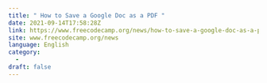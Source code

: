 ```yaml
---
title: " How to Save a Google Doc as a PDF "
date: 2021-09-14T17:58:28Z
link: https://www.freecodecamp.org/news/how-to-save-a-google-doc-as-a-pdf/?utm_medium=RSS&utm_source=news.12bit.vn
site: www.freecodecamp.org/news
language: English
category:
  -   
draft: false
---
```

